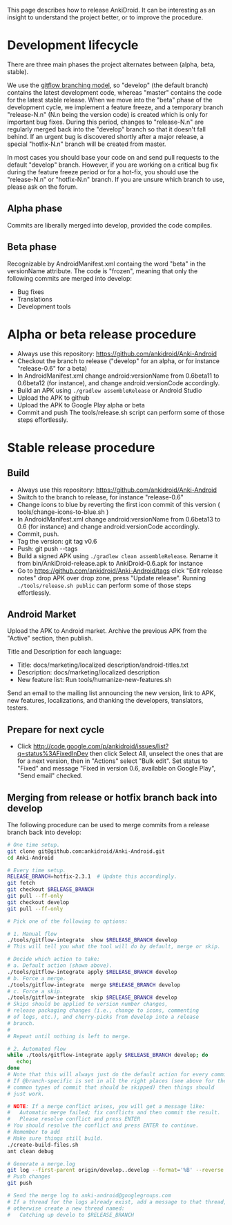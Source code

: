 This page describes how to release AnkiDroid. It can be interesting as an insight to understand the project better, or to improve the procedure.

# Development lifecycle
There are three main phases the project alternates between (alpha, beta, stable).

We use the [gitflow branching model](http://nvie.com/posts/a-successful-git-branching-model/), so "develop" (the default branch) contains the latest development code, whereas "master" contains the code for the latest stable release. When we move into the "beta" phase of the development cycle, we implement a feature freeze, and a temporary branch "release-N.n" (N.n being the version code) is created which is only for important bug fixes. During this period, changes to "release-N.n" are regularly merged back into the "develop" branch so that it doesn't fall behind. If an urgent bug is discovered shortly after a major release, a special "hotfix-N.n" branch will be created from master.

In most cases you should base your code on and send pull requests to the default "develop" branch. However, if you are working on a critical bug fix during the feature freeze period or for a hot-fix, you should use the "release-N.n" or "hotfix-N.n" branch. If you are unsure which branch to use, please ask on the forum.

## Alpha phase
Commits are liberally merged into develop, provided the code compiles.

## Beta phase
Recognizable by AndroidManifest.xml containg the word "beta" in the versionName attribute. The code is "frozen", meaning that only the following commits are merged into develop:
  * Bug fixes
  * Translations
  * Development tools

# Alpha or beta release procedure
  * Always use this repository: https://github.com/ankidroid/Anki-Android
  * Checkout the branch to release ("develop" for an alpha, or for instance "release-0.6" for a beta)
  * In AndroidManifest.xml change android:versionName from 0.6beta11 to 0.6beta12 (for instance), and change android:versionCode accordingly.
  * Build an APK using `./gradlew assembleRelease` or Android Studio
  * Upload the APK to github
  * Upload the APK to Google Play alpha or beta
  * Commit and push
The tools/release.sh script can perform some of those steps effortlessly.

# Stable release procedure

## Build
  * Always use this repository: https://github.com/ankidroid/Anki-Android
  * Switch to the branch to release, for instance "release-0.6"
  * Change icons to blue by reverting the first icon commit of this version ( tools/change-icons-to-blue.sh )
  * In AndroidManifest.xml change android:versionName from 0.6beta13 to 0.6 (for instance) and change android:versionCode accordingly.
  * Commit, push.
  * Tag the version: git tag v0.6
  * Push: git push --tags
  * Build a signed APK using `./gradlew clean assembleRelease`. Rename it from bin/AnkiDroid-release.apk to AnkiDroid-0.6.apk for instance
  * Go to https://github.com/ankidroid/Anki-Android/tags click "Edit release notes" drop APK over drop zone, press "Update release".
Running `./tools/release.sh public` can perform some of those steps effortlessly.

## Android Market
Upload the APK to Android market. Archive the previous APK from the "Active" section, then publish.

Title and Description for each language:
  * Title: docs/marketing/localized description/android-titles.txt
  * Description: docs/marketing/localized description
  * New feature list: Run tools/humanize-new-features.sh

Send an email to the mailing list announcing the new version, link to APK, new features, localizations, and thanking the developers, translators, testers.

## Prepare for next cycle
  * Click http://code.google.com/p/ankidroid/issues/list?q=status%3AFixedInDev then click Select All, unselect the ones that are for a next version, then in "Actions" select "Bulk edit". Set status to "Fixed" and message "Fixed in version 0.6, available on Google Play", "Send email" checked.

## Merging from release or hotfix branch back into develop
The following procedure can be used to merge commits from a release branch back into develop:

```bash
# One time setup.
git clone git@github.com:ankidroid/Anki-Android.git
cd Anki-Android

# Every time setup.
RELEASE_BRANCH=hotfix-2.3.1  # Update this accordingly.
git fetch
git checkout $RELEASE_BRANCH
git pull --ff-only
git checkout develop
git pull --ff-only

# Pick one of the following to options:

# 1. Manual flow
./tools/gitflow-integrate  show $RELEASE_BRANCH develop
# This will tell you what the tool will do by default, merge or skip.

# Decide which action to take:
# a. Default action (shown above).
./tools/gitflow-integrate apply $RELEASE_BRANCH develop
# b. Force a merge.
./tools/gitflow-integrate  merge $RELEASE_BRANCH develop
# c. Force a skip.
./tools/gitflow-integrate  skip $RELEASE_BRANCH develop
# Skips should be applied to version number changes,
# release packaging changes (i.e., change to icons, commenting
# of logs, etc.), and cherry-picks from develop into a release
# branch.
#
# Repeat until nothing is left to merge.

# 2. Automated flow
while ./tools/gitflow-integrate apply $RELEASE_BRANCH develop; do
   echo;
done
# Note that this will always just do the default action for every commit.
# If @branch-specific is set in all the right places (see above for the
# common types of commit that should be skipped) then things should
# just work.

# NOTE: If a merge conflict arises, you will get a message like:
#   Automatic merge failed; fix conflicts and then commit the result.
#   Please resolve conflict and press ENTER
# You should resolve the conflict and press ENTER to continue.
# Remember to add 
# Make sure things still build.
./create-build-files.sh 
ant clean debug

# Generate a merge.log
git log --first-parent origin/develop..develop --format='%B' --reverse >$HOME/merge.log
# Push changes 
git push

# Send the merge log to anki-android@googlegroups.com
# If a thread for the logs already exist, add a message to that thread,
# otherwise create a new thread named:
#   Catching up develo to $RELEASE_BRANCH
```